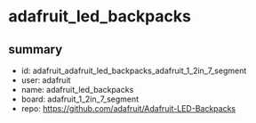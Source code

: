 # adafruit_led_backpacks
 
## summary 
* id: adafruit_adafruit_led_backpacks_adafruit_1_2in_7_segment
* user: adafruit
* name: adafruit_led_backpacks
* board: adafruit_1_2in_7_segment
* repo: https://github.com/adafruit/Adafruit-LED-Backpacks









